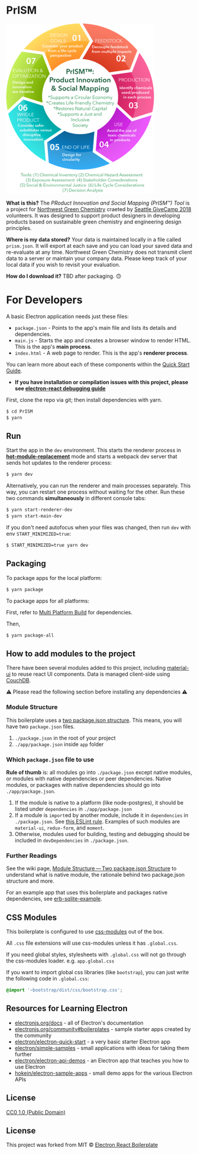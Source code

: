 # PrISM

<img src="/app/assets/prism-wheel.png" width="400" height="460" alt="Prism Wheel">

**What is this?**
The _PRoduct Innovation and Social Mapping (PrISM™) Tool_ is a project for [Northwest Green Chemistry](https://www.northwestgreenchemistry.org/) craeted by [Seattle GiveCamp 2018](http://seattlegivecamp.org/) volunteers. It was designed to support product designers in developing products based on sustainable green chemistry and engineering design principles.

**Where is my data stored?**
Your data is maintained locally in a file called `prism.json`. It will export at each save and you can load your saved data and re-evaluate at any time.
Northwest Green Chemistry does not transmit client data to a server or maintain your company data. Please keep track of your local data if you wish to revisit your evaluation.

**How do I download it?**
TBD after packaging. 🙃

# For Developers

A basic Electron application needs just these files:

-   `package.json` - Points to the app's main file and lists its details and dependencies.
-   `main.js` - Starts the app and creates a browser window to render HTML. This is the app's **main process**.
-   `index.html` - A web page to render. This is the app's **renderer process**.

You can learn more about each of these components within the [Quick Start Guide](https://electronjs.org/docs/tutorial/quick-start).

-   **If you have installation or compilation issues with this project, please see [electron-react debugging guide](https://github.com/electron-react-boilerplate/electron-react-boilerplate/issues/400)**

First, clone the repo via git; then install dependencies with yarn.

```bash
$ cd PrISM
$ yarn
```

## Run

Start the app in the `dev` environment. This starts the renderer process in [**hot-module-replacement**](https://webpack.js.org/guides/hmr-react/) mode and starts a webpack dev server that sends hot updates to the renderer process:

```bash
$ yarn dev
```

Alternatively, you can run the renderer and main processes separately. This way, you can restart one process without waiting for the other. Run these two commands **simultaneously** in different console tabs:

```bash
$ yarn start-renderer-dev
$ yarn start-main-dev
```

If you don't need autofocus when your files was changed, then run `dev` with env `START_MINIMIZED=true`:

```bash
$ START_MINIMIZED=true yarn dev
```

## Packaging

To package apps for the local platform:

```bash
$ yarn package
```

To package apps for all platforms:

First, refer to [Multi Platform Build](https://www.electron.build/multi-platform-build) for dependencies.

Then,

```bash
$ yarn package-all
```

## How to add modules to the project

There have been several modules added to this project, including [material-ui](http://www.material-ui.com/) to reuse react UI components.
Data is managed client-side using [CouchDB](http://couchdb.apache.org/).

⚠️ Please read the following section before installing any dependencies ⚠️

### Module Structure

This boilerplate uses a [two package.json structure](https://github.com/electron-userland/electron-builder/wiki/Two-package.json-Structure). This means, you will have two `package.json` files.

1. `./package.json` in the root of your project
1. `./app/package.json` inside `app` folder

### Which `package.json` file to use

**Rule of thumb** is: all modules go into `./package.json` except native modules, or modules with native dependencies or peer dependencies. Native modules, or packages with native dependencies should go into `./app/package.json`.

1. If the module is native to a platform (like node-postgres), it should be listed under `dependencies` in `./app/package.json`
2. If a module is `import`ed by another module, include it in `dependencies` in `./package.json`. See [this ESLint rule](https://github.com/benmosher/eslint-plugin-import/blob/master/docs/rules/no-extraneous-dependencies.md). Examples of such modules are `material-ui`, `redux-form`, and `moment`.
3. Otherwise, modules used for building, testing and debugging should be included in `devDependencies` in `./package.json`.

### Further Readings

See the wiki page, [Module Structure — Two package.json Structure](https://github.com/electron-react-boilerplate/electron-react-boilerplate/wiki/Module-Structure----Two-package.json-Structure) to understand what is native module, the rationale behind two package.json structure and more.

For an example app that uses this boilerplate and packages native dependencies, see [erb-sqlite-example](https://github.com/amilajack/erb-sqlite-example).

## CSS Modules

This boilerplate is configured to use [css-modules](https://github.com/css-modules/css-modules) out of the box.

All `.css` file extensions will use css-modules unless it has `.global.css`.

If you need global styles, stylesheets with `.global.css` will not go through the
css-modules loader. e.g. `app.global.css`

If you want to import global css libraries (like `bootstrap`), you can just write the following code in `.global.css`:

```css
@import '~bootstrap/dist/css/bootstrap.css';
```

## Resources for Learning Electron

-   [electronjs.org/docs](https://electronjs.org/docs) - all of Electron's documentation
-   [electronjs.org/community#boilerplates](https://electronjs.org/community#boilerplates) - sample starter apps created by the community
-   [electron/electron-quick-start](https://github.com/electron/electron-quick-start) - a very basic starter Electron app
-   [electron/simple-samples](https://github.com/electron/simple-samples) - small applications with ideas for taking them further
-   [electron/electron-api-demos](https://github.com/electron/electron-api-demos) - an Electron app that teaches you how to use Electron
-   [hokein/electron-sample-apps](https://github.com/hokein/electron-sample-apps) - small demo apps for the various Electron APIs

## License

[CC0 1.0 (Public Domain)](LICENSE.md)

## License

This project was forked from MIT © [Electron React Boilerplate](https://github.com/electron-react-boilerplate)
